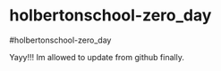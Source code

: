 # holbertonschool-zero_day
#holbertonschool-zero_day

Yayy!!! Im allowed to update from github finally.
